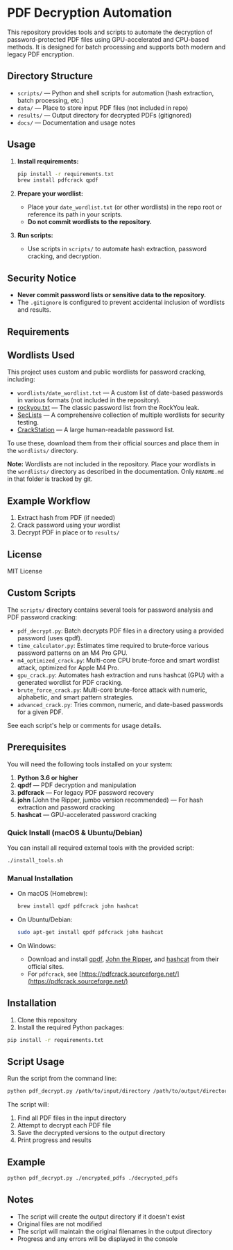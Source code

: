 # PDF Decryption Automation

This repository provides tools and scripts to automate the decryption of password-protected PDF files using GPU-accelerated and CPU-based methods. It is designed for batch processing and supports both modern and legacy PDF encryption.

## Directory Structure

- `scripts/` — Python and shell scripts for automation (hash extraction, batch processing, etc.)
- `data/` — Place to store input PDF files (not included in repo)
- `results/` — Output directory for decrypted PDFs (gitignored)
- `docs/` — Documentation and usage notes

## Usage

1. **Install requirements:**

   ```bash
   pip install -r requirements.txt
   brew install pdfcrack qpdf
   ```

2. **Prepare your wordlist:**
   - Place your `date_wordlist.txt` (or other wordlists) in the repo root or reference its path in your scripts.
   - **Do not commit wordlists to the repository.**
3. **Run scripts:**
   - Use scripts in `scripts/` to automate hash extraction, password cracking, and decryption.

## Security Notice

- **Never commit password lists or sensitive data to the repository.**
- The `.gitignore` is configured to prevent accidental inclusion of wordlists and results.

## Requirements

## Wordlists Used

This project uses custom and public wordlists for password cracking, including:

- `wordlists/date_wordlist.txt` — A custom list of date-based passwords in various formats (not included in the repository).
- [rockyou.txt](https://github.com/brannondorsey/naive-hashcat/releases/download/data/rockyou.txt) — The classic password list from the RockYou leak.
- [SecLists](https://github.com/danielmiessler/SecLists) — A comprehensive collection of multiple wordlists for security testing.
- [CrackStation](https://crackstation.net/crackstation-wordlist-password-cracking-dictionary.htm) — A large human-readable password list.

To use these, download them from their official sources and place them in the `wordlists/` directory.

**Note:** Wordlists are not included in the repository. Place your wordlists in the `wordlists/` directory as described in the documentation. Only `README.md` in that folder is tracked by git.

## Example Workflow

1. Extract hash from PDF (if needed)
2. Crack password using your wordlist
3. Decrypt PDF in place or to `results/`

## License

MIT License

## Custom Scripts

The `scripts/` directory contains several tools for password analysis and PDF password cracking:

- `pdf_decrypt.py`: Batch decrypts PDF files in a directory using a provided password (uses qpdf).
- `time_calculator.py`: Estimates time required to brute-force various password patterns on an M4 Pro GPU.
- `m4_optimized_crack.py`: Multi-core CPU brute-force and smart wordlist attack, optimized for Apple M4 Pro.
- `gpu_crack.py`: Automates hash extraction and runs hashcat (GPU) with a generated wordlist for PDF cracking.
- `brute_force_crack.py`: Multi-core brute-force attack with numeric, alphabetic, and smart pattern strategies.
- `advanced_crack.py`: Tries common, numeric, and date-based passwords for a given PDF.

See each script's help or comments for usage details.

## Prerequisites

You will need the following tools installed on your system:

1. **Python 3.6 or higher**
2. **qpdf** — PDF decryption and manipulation
3. **pdfcrack** — For legacy PDF password recovery
4. **john** (John the Ripper, jumbo version recommended) — For hash extraction and password cracking
5. **hashcat** — GPU-accelerated password cracking

### Quick Install (macOS & Ubuntu/Debian)

You can install all required external tools with the provided script:

```bash
./install_tools.sh
```

### Manual Installation

- On macOS (Homebrew):

  ```bash
  brew install qpdf pdfcrack john hashcat
  ```

- On Ubuntu/Debian:

  ```bash
  sudo apt-get install qpdf pdfcrack john hashcat
  ```

- On Windows:
  - Download and install [qpdf](https://qpdf.sourceforge.io/), [John the Ripper](https://www.openwall.com/john/), and [hashcat](https://hashcat.net/hashcat/) from their official sites.
  - For `pdfcrack`, see [https://pdfcrack.sourceforge.net/](https://pdfcrack.sourceforge.net/)

## Installation

1. Clone this repository
2. Install the required Python packages:

```bash
pip install -r requirements.txt
```

## Script Usage

Run the script from the command line:

```bash
python pdf_decrypt.py /path/to/input/directory /path/to/output/directory
```

The script will:

1. Find all PDF files in the input directory
2. Attempt to decrypt each PDF file
3. Save the decrypted versions to the output directory
4. Print progress and results

## Example

```bash
python pdf_decrypt.py ./encrypted_pdfs ./decrypted_pdfs
```

## Notes

- The script will create the output directory if it doesn't exist
- Original files are not modified
- The script will maintain the original filenames in the output directory
- Progress and any errors will be displayed in the console
